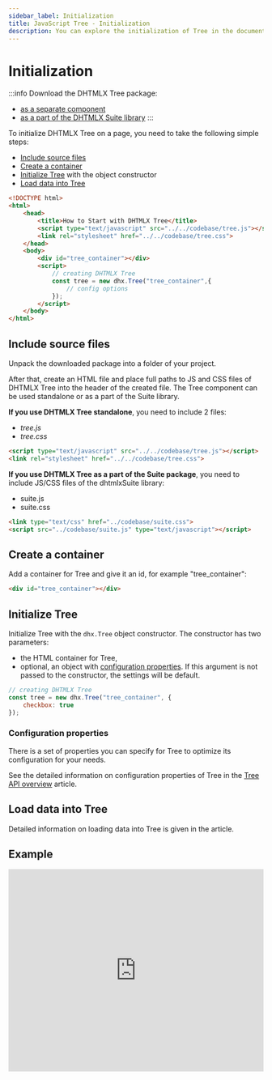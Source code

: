 ```yaml
---
sidebar_label: Initialization
title: JavaScript Tree - Initialization 
description: You can explore the initialization of Tree in the documentation of the DHTMLX JavaScript UI library. Browse developer guides and API reference, try out code examples and live demos, and download a free 30-day evaluation version of DHTMLX Suite 7.
---
```


# Initialization

:::info
Download the DHTMLX Tree package:

- [as a separate component](https://dhtmlx.com/docs/products/dhtmlxTree/download.shtml)
- [as a part of the DHTMLX Suite library](https://dhtmlx.com/docs/products/dhtmlxSuite/download.shtml)
:::

To initialize DHTMLX Tree on a page, you need to take the following simple steps:

- [Include source files](#include-source-files)
- [Create a container](#create-a-container)
- [Initialize Tree](#initialize-tree) with the object constructor
- [Load data into Tree](#load-data-into-tree)

~~~html
<!DOCTYPE html>
<html>
    <head>
        <title>How to Start with DHTMLX Tree</title>         
        <script type="text/javascript" src="../../codebase/tree.js"></script>
        <link rel="stylesheet" href="../../codebase/tree.css">
    </head>
    <body>
        <div id="tree_container"></div>
        <script>
            // creating DHTMLX Tree
            const tree = new dhx.Tree("tree_container",{
    			// config options
			});
        </script>
    </body>
</html>
~~~

## Include source files

Unpack the downloaded package into a folder of your project.

After that, create an HTML file and place full paths to JS and CSS files of DHTMLX Tree into the header of the created file. The Tree component can be used standalone or as a part of the Suite library.

**If you use DHTMLX Tree standalone**, you need to include 2 files:

- *tree.js*
- *tree.css*

~~~html
<script type="text/javascript" src="../../codebase/tree.js"></script>
<link rel="stylesheet" href="../../codebase/tree.css">
~~~

**If you use DHTMLX Tree as a part of the Suite package**, you need to include JS/CSS files of the dhtmlxSuite library:

- suite.js
- suite.css

~~~html
<link type="text/css" href="../codebase/suite.css">
<script src="../codebase/suite.js" type="text/javascript"></script>
~~~

## Create a container

Add a container for Tree and give it an id, for example "tree_container":

~~~html title="index.html"
<div id="tree_container"></div>
~~~

## Initialize Tree

Initialize Tree with the `dhx.Tree` object constructor. The constructor has two parameters:

- the HTML container for Tree,
- optional, an object with [configuration properties](#configuration-properties). If this argument is not passed to the constructor, the settings will be default.

~~~js title="index.js"
// creating DHTMLX Tree
const tree = new dhx.Tree("tree_container", {
    checkbox: true
});
~~~

### Configuration properties

There is a set of properties you can specify for Tree to optimize its configuration for your needs.

See the detailed information on configuration properties of Tree in the [Tree API overview](tree/api/api_overview.md#properties) article.

## Load data into Tree

Detailed information on loading data into Tree is given in the [](tree/loading_data.md) article.

## Example

<iframe src="https://snippet.dhtmlx.com/r49y51k3?mode=js" frameborder="0" class="snippet_iframe" width="100%" height="400"></iframe>